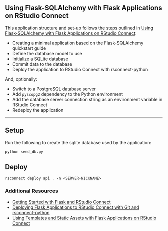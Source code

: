 ## Using Flask-SQLAlchemy with Flask Applications on RStudio Connect

This application structure and set-up follows the steps outlined in
[Using Flask-SQLAlchemy with Flask Applications on RStudio Connect](https://support.rstudio.com/hc/en-us/articles/360045926213):

- Creating a minimal application based on the Flask-SQLAlchemy quickstart guide
- Define the database model to use
- Initialize a SQLite database
- Commit data to the database
- Deploy the application to RStudio Connect with rsconnect-python

And, optionally:

- Switch to a PostgreSQL database server
- Add `pyscopg2` dependency to the Python environment
- Add the database server connection string as an environment variable in RStudio Connect
- Redeploy the application

---
## Setup

Run the following to create the sqlite database used by the application:

```
python seed_db.py
```

## Deploy

```
rsconnect deploy api . -n <SERVER-NICKNAME>
```

### Additional Resources

- [Getting Started with Flask and RStudio Connect](https://support.rstudio.com/hc/en-us/articles/360044700234)
- [Deploying Flask Applications to RStudio Connect with Git and rsconnect-python](https://support.rstudio.com/hc/en-us/articles/360045224233)
- [Using Templates and Static Assets with Flask Applications on RStudio Connect](https://support.rstudio.com/hc/en-us/articles/360045279313)
